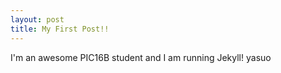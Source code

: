 ```yaml
---
layout: post
title: My First Post!! 
---
```


I'm an awesome PIC16B student and I am running Jekyll! yasuo
